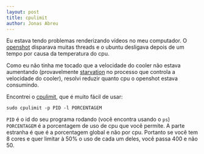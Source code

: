 ```yaml
---
layout: post
title: cpulimit
author: Jonas Abreu
---
```


Eu estava tendo problemas renderizando vídeos no meu computador. O [openshot][1] disparava 
muitas threads e o ubuntu desligava depois de um tempo por causa da temperatura do cpu.

Como eu não tinha me tocado que a velocidade do cooler não estava aumentando 
(provavelmente [starvation][2] no processo que controla a velocidade do cooler), resolvi 
reduzir quanto cpu o openshot estava consumindo.

Encontrei o [cpulimit][3], que é muito fácil de usar:

    sudo cpulimit -p PID -l PORCENTAGEM

`PID` é o id do seu programa rodando (você encontra usando o `ps`)
`PORCENTAGEM` é a porcentagem de uso de cpu que você permite. A parte estranha é que é a 
porcentagem global e não por cpu. Portanto se você tem 8 cores e quer limitar à 50% o uso
de cada um deles, você passa 400 e não 50.

[1]: http://www.openshotvideo.com/
[2]: http://stackoverflow.com/questions/1162587/what-is-starvation
[3]: http://cpulimit.sourceforge.net/
